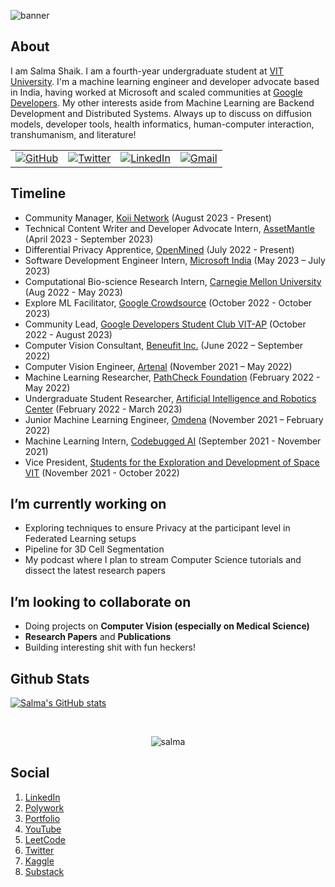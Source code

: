 
![banner](https://github.com/IdealisticINTJ/IdealisticINTJ/assets/65449934/b03a3821-5729-4b87-a290-59765340d992)

## About

I am Salma Shaik. I am a fourth-year undergraduate student at [VIT University](https://www.vitap.ac.in). I'm a machine learning engineer and developer advocate based in India, having worked at Microsoft and scaled communities at [Google Developers](https://gdsc.community.dev/vellore-institute-of-technology-vit-vellore/). My other interests aside from Machine Learning are Backend Development and Distributed Systems. Always up to discuss on diffusion models, developer tools, health informatics, human-computer interaction, transhumanism, and literature!

<table>
  <tr>
      <td><a href="https://github.com/IdealisticINTJ"><img src="https://img.shields.io/github/followers/IdealisticINTJ.svg?label=GitHub&style=social" alt="GitHub"></a></td>
      <td><a href="https://twitter.com/IdealisticINTJ"><img src="https://img.shields.io/twitter/follow/IdealisticINTJ?label=Twitter&style=social" alt="Twitter"></a</td>
      <td><a href="https://www.linkedin.com/in/IdealisticINTJ"><img src="https://img.shields.io/badge/LinkedIn--_.svg?style=social&logo=linkedin" alt="LinkedIn"></a></td>
      <td><a href="mailto:salmasaa02@gmail.com"><img src="https://img.shields.io/badge/Gmail--_.svg?style=social&logo=gmail" alt="Gmail"></a></td>
  </tr>
</table>


## Timeline

- Community Manager, [Koii Network](https://www.koii.network/) (August 2023 - Present)
- Technical Content Writer and Developer Advocate Intern, [AssetMantle](assetmantle.one) (April 2023 - September 2023)
- Differential Privacy Apprentice, [OpenMined](https://github.com/OpenMined) (July 2022 - Present)
- Software Development Engineer Intern, [Microsoft India](https://apps.microsoft.com/home?hl=en-us&gl=US) (May 2023 – July 2023)
- Computational Bio-science Research Intern, [Carnegie Mellon University](https://xulabs.github.io/) (Aug 2022 - May 2023)
- Explore ML Facilitator, [Google Crowdsource](https://events.withgoogle.com/explore-ml-crowdsource/facilitator-program/) (October 2022 - October 2023)
- Community Lead, [Google Developers Student Club VIT-AP](https://gdsc.community.dev/vellore-institute-of-technology-vit-vellore/) (October 2022 - August 2023)
- Computer Vision Consultant, [Beneufit Inc.](https://www.beneufit.com/) (June 2022 – September 2022)
- Computer Vision Engineer, [Artenal](http://artenal.ca/) (November 2021 – May 2022)
- Machine Learning Researcher, [PathCheck Foundation](https://www.pathcheck.org/) (February 2022 - May 2022)
- Undergraduate Student Researcher, [Artificial Intelligence and Robotics Center](https://vitap.ac.in/air-center) (February 2022 - March 2023)
- Junior Machine Learning Engineer, [Omdena](https://omdena.com/) (November 2021 – February 2022)
- Machine Learning Intern, [Codebugged AI](https://codebugged.com/) (September 2021 - November 2021)
- Vice President, [Students for the Exploration and Development of Space VIT](https://sedsvit.in/) (November 2021 - October 2022)


## I’m currently working on
* Exploring techniques to ensure Privacy at the participant level in Federated Learning setups
* Pipeline for 3D Cell Segmentation
* My podcast where I plan to stream Computer Science tutorials and dissect the latest research papers


## I’m looking to collaborate on
* Doing projects on **Computer Vision (especially on Medical Science)**
* **Research Papers** and **Publications**
* Building interesting shit with fun heckers!

## Github Stats

[![Salma's GitHub stats](https://github-readme-stats.vercel.app/api?username=idealisticintj&theme=transparent&show_icons=true)](https://github.com/anuraghazra/github-readme-stats)

<br>
<p align="center"> <img src="https://komarev.com/ghpvc/?username=idealisticintj&color=0759EA" alt="salma" /> </p>

## Social

1. [LinkedIn](https://www.linkedin.com/in/salma7)
2. [Polywork](https://www.polywork.com/salma_shaik)
3. [Portfolio](https://www.x.com)
4. [YouTube](https://www.youtube.com/channel/UCLFx0nDtHmQW3B8AH7opKLg)
5. [LeetCode](https://leetcode.com/salmasaa02/)
6. [Twitter](https://twitter.com/idealisticintj)
7. [Kaggle](https://www.kaggle.com/IdealisticINTJ)
8. [Substack](https://idealisticintj.substack.com/)





                                                                                              
<!--
**IdealisticINTJ/IdealisticINTJ** is a ✨ _special_ ✨ repository because its `README.md` (this file) appears on your GitHub profile.
